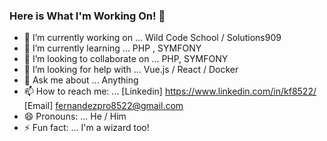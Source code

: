 ### Here is What I'm Working On! 👋

- 🔭 I’m currently working on ... Wild Code School / Solutions909
- 🌱 I’m currently learning ... PHP , SYMFONY
- 👯 I’m looking to collaborate on ... PHP, SYMFONY
- 🤔 I’m looking for help with ... Vue.js / React / Docker 
- 💬 Ask me about ... Anything
- 📫 How to reach me: ... [Linkedin] https://www.linkedin.com/in/kf8522/ [Email] fernandezpro8522@gmail.com
- 😄 Pronouns: ... He / Him
- ⚡ Fun fact: ... I'm a wizard too!
